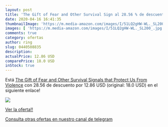 ```yaml
---
layout: post
title: 'The Gift of Fear and Other Survival Sign al 28.56 % de descuento'
date: 2020-04-16 16:41:35
thumbnailImage: 'https://m.media-amazon.com/images/I/51LQ2gHW-WL._SL200_.jpg'
images: [ 'https://m.media-amazon.com/images/I/51LQ2gHW-WL._SL200_.jpg' ]
comments: true
category: ofertas
author: ring
slug: 0440508835
description:
actualPrice: 12.86 USD
comparePrice: 18.0 USD
inStock: true
---
```


Está [The Gift of Fear and Other Survival Signals that Protect Us From Violence](https://www.amazon.com/dp/0440508835/?tag=redken08-20) con 28.56 de descuento por 12.86 USD (original: 18.0 USD) en el siguiente enlace!

[![](https://m.media-amazon.com/images/I/51LQ2gHW-WL._SL200_.jpg)](https://www.amazon.com/dp/0440508835/?tag=redken08-20)

[Ver la oferta!!](https://www.amazon.com/dp/0440508835/?tag=redken08-20)

[Consulta otras ofertas en nuestro canal de telegram](https://t.me/s/ofertas25)
